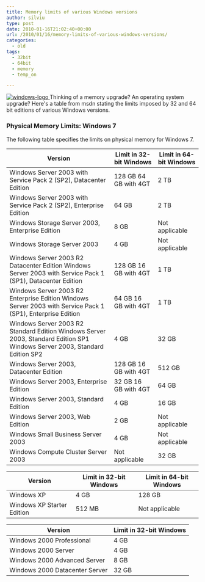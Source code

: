 ```yaml
---
title: Memory limits of various Windows versions
author: silviu
type: post
date: 2010-01-16T21:02:40+00:00
url: /2010/01/16/memory-limits-of-various-windows-versions/
categories:
  - old
tags:
  - 32bit
  - 64bit
  - memory
  - temp_on

---
```

[![windows-logo](/blog/images/2010/windows-logo-150x150.jpg) ](http://www.sgvulcan.com/2010/01/16/memory-limits-of-various-windows-versions/)Thinking of a memory upgrade? An operating system upgrade? Here's a table from msdn stating the limits imposed by 32 and 64 bit editions of various Windows versions.

### Physical Memory Limits: Windows 7

The following table specifies the limits on physical memory for Windows 7.


|  Version  |  Limit in 32-bit Windows  |  Limit in 64-bit Windows  |
| --- | --- | --- |
|  Windows Server 2003 with Service Pack 2 (SP2), Datacenter Edition  |  128 GB  64 GB with 4GT |  2 TB  |
|  Windows Server 2003 with Service Pack 2 (SP2), Enterprise Edition  |  64 GB  |  2 TB  |
|  Windows Storage Server 2003, Enterprise Edition  |  8 GB  |  Not applicable  |
|  Windows Storage Server 2003  |  4 GB  |  Not applicable  |
|  Windows Server 2003 R2 Datacenter Edition  Windows Server 2003 with Service Pack 1 (SP1), Datacenter Edition |  128 GB  16 GB with 4GT |  1 TB  |
|  Windows Server 2003 R2 Enterprise Edition  Windows Server 2003 with Service Pack 1 (SP1), Enterprise Edition |  64 GB  16 GB with 4GT |  1 TB  |
|  Windows Server 2003 R2 Standard Edition  Windows Server 2003, Standard Edition SP1   Windows Server 2003, Standard Edition SP2 |  4 GB  |  32 GB  |
|  Windows Server 2003, Datacenter Edition  |  128 GB  16 GB with 4GT |  512 GB  |
|  Windows Server 2003, Enterprise Edition  |  32 GB  16 GB with 4GT |  64 GB  |
|  Windows Server 2003, Standard Edition  |  4 GB  |  16 GB  |
|  Windows Server 2003, Web Edition  |  2 GB  |  Not applicable  |
|  Windows Small Business Server 2003  |  4 GB  |  Not applicable  |
|  Windows Compute Cluster Server 2003  |  Not applicable  |  32 GB  |

|  Version  |  Limit in 32-bit Windows  |  Limit in 64-bit Windows  |
| --- | --- | --- |
|  Windows XP  |  4 GB  |  128 GB  |
|  Windows XP Starter Edition  |  512 MB  |  Not applicable  |

|  Version  |  Limit in 32-bit Windows  |
| --- | --- |
|  Windows 2000 Professional  |  4 GB  |
|  Windows 2000 Server  |  4 GB  |
|  Windows 2000 Advanced Server  |  8 GB  |
|  Windows 2000 Datacenter Server  |  32 GB  |
